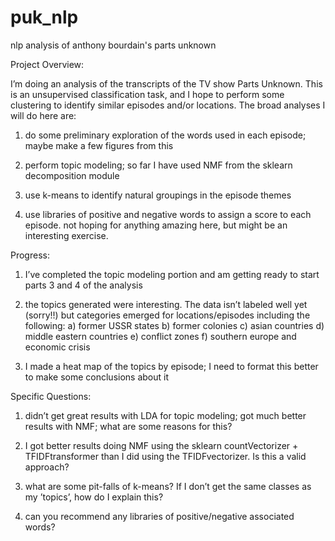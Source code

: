 # puk_nlp
nlp analysis of anthony bourdain's parts unknown

Project Overview:

I’m doing an analysis of the transcripts of the TV show Parts Unknown. This is an unsupervised classification task, and I hope to perform some clustering to identify similar episodes and/or locations. The broad analyses I will do here are: 

1) do some preliminary exploration of the words used in each episode; maybe make a few figures from this

2) perform topic modeling; so far I have used NMF from the sklearn decomposition module
	
3) use k-means to identify natural groupings in the episode themes

4) use libraries of positive and negative words to assign a score to each episode. not hoping for anything amazing here, but might be an interesting exercise.


Progress:

1) I’ve completed the topic modeling portion and am getting ready to start parts 3 and 4 of the analysis

2) the topics generated were interesting. The data isn’t labeled well yet (sorry!!) but categories emerged for locations/episodes including the following:
	a) former USSR states 
	b) former colonies
	c) asian countries
	d) middle eastern countries
	e) conflict zones
	f) southern europe and economic crisis

3) I made a heat map of the topics by episode; I need to format this better to make some conclusions about it


Specific Questions:

1) didn’t get great results with LDA for topic modeling; got much better results with NMF; what are some reasons for this?

2) I got better results doing NMF using the sklearn countVectorizer + TFIDFtransformer than I did using the TFIDFvectorizer. Is this a valid approach?

3) what are some pit-falls of k-means? If I don’t get the same classes as my ’topics’, how do I explain this?

4) can you recommend any libraries of positive/negative associated words?

